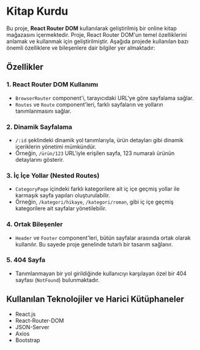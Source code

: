 # Kitap Kurdu

Bu proje, **React Router DOM** kullanılarak geliştirilmiş bir online kitap mağazasını içermektedir. Proje, React Router DOM'un temel özelliklerini anlamak ve kullanmak için geliştirilmiştir. Aşağıda projede kullanılan bazı önemli özelliklere ve bileşenlere dair bilgiler yer almaktadır:

## Özellikler

### 1. React Router DOM Kullanımı
   - `BrowserRouter` component'i, tarayıcıdaki URL'ye göre sayfalama sağlar.
   - `Routes` ve `Route` component'leri, farklı sayfaların ve yolların tanımlanmasını sağlar.

### 2. Dinamik Sayfalama
   - `/:id` şeklindeki dinamik yol tanımlarıyla, ürün detayları gibi dinamik içeriklerin yönetimi mümkündür.
   - Örneğin, `/ürün/123` URL'iyle erişilen sayfa, 123 numaralı ürünün detaylarını gösterir.

### 3. İç İçe Yollar (Nested Routes)
   - `CategoryPage` içindeki farklı kategorilere ait iç içe geçmiş yollar ile karmaşık sayfa yapıları oluşturulabilir.
   - Örneğin, `/kategori/hikaye`, `/kategori/roman`, gibi iç içe geçmiş kategorilere ait sayfalar yönetilebilir.

### 4. Ortak Bileşenler
   - `Header` ve `Footer` component'leri, bütün sayfalar arasında ortak olarak kullanılır. Bu sayede proje genelinde tutarlı bir tasarım sağlanır.

### 5. 404 Sayfa
   - Tanımlanmayan bir yol girildiğinde kullanıcıyı karşılayan özel bir 404 sayfası (`NotFound`) bulunmaktadır.

## Kullanılan Teknolojiler ve Harici Kütüphaneler
* React.js
* React-Router-DOM
* JSON-Server
* Axios
* Bootstrap

